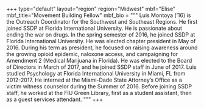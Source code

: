 +++
type="default"
layout="region"
region="Midwest"
mbf="Elise"
mbf_title="Movement Building Fellow"
mbf_bio = """
Luis Montoya (’16) is the Outreach Coordinator for the Southwest and Southeast Regions. He first joined SSDP at Florida International University. He is passionate about ending the war on drugs. In the spring semester of 2016, he joined SSDP at Florida International University. He was elected chapter president in May of 2016. During his term as president, he focused on raising awareness around the growing opioid epidemic, naloxone access, and campaigning for Amendment 2 (Medical Marijuana in Florida). He was elected to the Board of Directors in March of 2017, and he joined SSDP staff in June of 2017. Luis studied Psychology at Florida International University in Miami, FL from 2012-2017. He interned at the Miami-Dade State Attorney’s Office as a victim witness counselor during the Summer of 2016. Before joining SSDP staff, he worked at the FIU Green Library, first as a student assistant, then as a guest services attendant.
"""
+++
